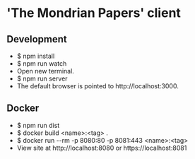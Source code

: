 # 'The Mondrian Papers' client

## Development
- $ npm install
- $ npm run watch
- Open new terminal.
- $ npm run server
- The default browser is pointed to http://localhost:3000.

## Docker
- $ npm run dist
- $ docker build &lt;name&gt;:&lt;tag&gt; .
- $ docker run --rm -p 8080:80 -p 8081:443 &lt;name&gt;:&lt;tag&gt;
- View site at http://localhost:8080 or https://localhost:8081

